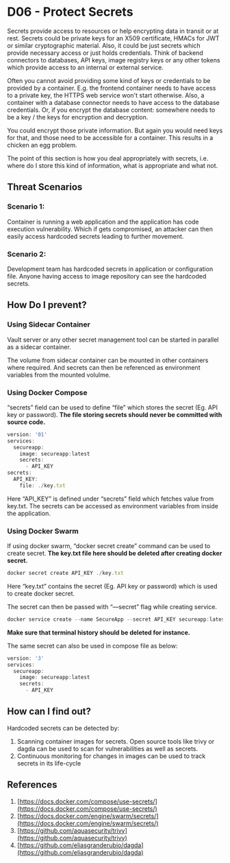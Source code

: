 # D06 - Protect Secrets

Secrets provide access to resources or help encrypting data in transit or at
rest. Secrets could be private keys for an X509 certificate, HMACs for JWT or similar
cryptographic material. Also, it could be just secrets which provide necessary
access or just holds credentials. Think of backend connectors to databases, API keys,
image registry keys or any other tokens which provide access to an internal or
external service.

Often you cannot avoid providing some kind of keys or credentials to be provided
by a container.  E.g. the frontend container needs to have access to a private key,
the HTTPS web service won't start otherwise. Also, a container with a database connector
needs to have access to the database credentials. Or, if you encrypt the database
content: somewhere needs to be a key / the keys for encryption and decryption.

You could encrypt those private information. But again you would need keys for
that, and those need to be accessible for a container. This results in a chicken an
egg problem.

The point of this section is how you deal appropriately with secrets, i.e. where
do I store this kind of information, what is appropriate and what not.


## Threat Scenarios

### Scenario 1:

Container is running a web application and the application has code execution vulnerability. Which if gets compromised, an attacker can then easily access hardcoded secrets leading to further movement.

### Scenario 2:

Development team has hardcoded secrets in application or configuration file. Anyone having access to image repository can see the hardcoded secrets.

## How Do I prevent?

### Using Sidecar Container

Vault server or any other secret management tool can be started in parallel as a sidecar container.

The volume from sidecar container can be mounted in other containers where required. And secrets can then be referenced as environment variables from the mounted volulme.

### Using Docker Compose

“secrets” field can be used to define “file” which stores the secret (Eg. API key or password). **The file storing secrets should never be committed with source code.**

```jsx
version: '01'
services:
  secureapp:
    image: secureapp:latest
    secrets:
      - API_KEY
secrets:
  API_KEY:
    file: ./key.txt
```

Here “API_KEY” is defined under “secrets” field which fetches value from key.txt. The secrets can be accessed as environment variables from inside the application.

### Using Docker Swarm

If using docker swarm, “docker secret create” command can be used to create secret. **The key.txt file here should be deleted after creating docker secret.**

```jsx
docker secret create API_KEY ./key.txt
```

Here “key.txt” contains the secret (Eg. API key or password) which is used to create docker secret. 

The secret can then be passed with “—secret” flag while creating service. 

```jsx
docker service create --name SecureApp --secret API_KEY secureapp:latest
```

**Make sure that terminal history should be deleted for instance.**

The same secret can also be used in compose file as below:

```jsx
version: '3'
services:
  secureapp:
    image: secureapp:latest
    secrets:
      - API_KEY
```

## How can I find out?

Hardcoded secrets can be detected by:

1. Scanning container images for secrets. Open source tools like trivy or dagda can be used to scan for vulnerabilities as well as secrets.
2. Continuous monitoring for changes in images can be used to track secrets in its life-cycle

## References

1. [https://docs.docker.com/compose/use-secrets/](https://docs.docker.com/compose/use-secrets/)
2. [https://docs.docker.com/engine/swarm/secrets/](https://docs.docker.com/engine/swarm/secrets/)
3. [https://github.com/aquasecurity/trivy](https://github.com/aquasecurity/trivy)
4. [https://github.com/eliasgranderubio/dagda](https://github.com/eliasgranderubio/dagda)


